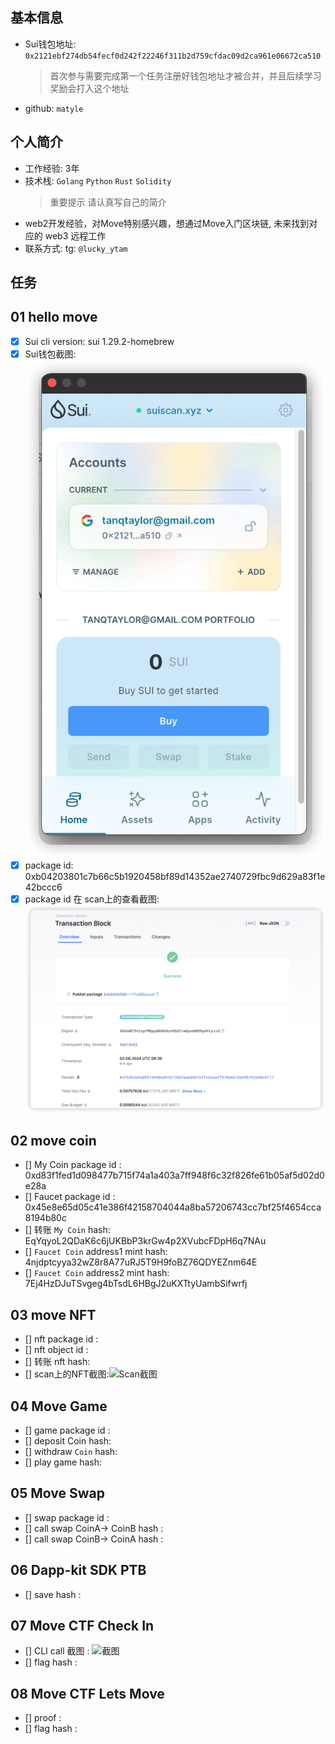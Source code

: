 ## 基本信息

- Sui钱包地址: `0x2121ebf274db54fecf0d242f22246f311b2d759cfdac09d2ca961e06672ca510`
  > 首次参与需要完成第一个任务注册好钱包地址才被合并，并且后续学习奖励会打入这个地址
- github: `matyle`

## 个人简介

- 工作经验: 3年
- 技术栈: `Golang` `Python` `Rust` `Solidity`
  > 重要提示 请认真写自己的简介
- web2开发经验，对Move特别感兴趣，想通过Move入门区块链, 未来找到对应的 web3 远程工作
- 联系方式: tg: `@lucky_ytam`

## 任务

## 01 hello move

- [x] Sui cli version: sui 1.29.2-homebrew
- [x] Sui钱包截图: ![Sui钱包截图](./images/sui-wallet.png)
- [x] package id: 0xb04203801c7b66c5b1920458bf89d14352ae2740729fbc9d629a83f1e42bccc6
- [x] package id 在 scan上的查看截图:![Scan截图](./images/sui_scan_hello.png)

## 02 move coin

- [] My Coin package id : 0xd83f1fed1d098477b715f74a1a403a7ff948f6c32f826fe61b05af5d02d0e28a
- [] Faucet package id : 0x45e8e65d05c41e386f42158704044a8ba57206743cc7bf25f4654cca8194b80c
- [] 转账 `My Coin` hash: EqYqyoL2QDaK6c6jUKBbP3krGw4p2XVubcFDpH6q7NAu
- [] `Faucet Coin` address1 mint hash: 4njdptcyya32wZ8r8A77uRJ5T9H9foBZ76QDYEZnm64E
- [] `Faucet Coin` address2 mint hash: 7Ej4HzDJuTSvgeg4bTsdL6HBgJ2uKXTtyUambSifwrfj

## 03 move NFT

- [] nft package id :
- [] nft object id :
- [] 转账 nft hash:
- [] scan上的NFT截图:![Scan截图](./images/你的图片地址)

## 04 Move Game

- [] game package id :
- [] deposit Coin hash:
- [] withdraw `Coin` hash:
- [] play game hash:

## 05 Move Swap

- [] swap package id :
- [] call swap CoinA-> CoinB hash :
- [] call swap CoinB-> CoinA hash :

## 06 Dapp-kit SDK PTB

- [] save hash :

## 07 Move CTF Check In

- [] CLI call 截图 : ![截图](./images/你的图片地址)
- [] flag hash :

## 08 Move CTF Lets Move

- [] proof :
- [] flag hash :
